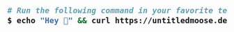 <h2 align="left"> 
  
  ```bash
  # Run the following command in your favorite terminal to get to know me:
  $ echo "Hey 👋" && curl https://untitledmoose.dev/about-me
  ```
</h2>
